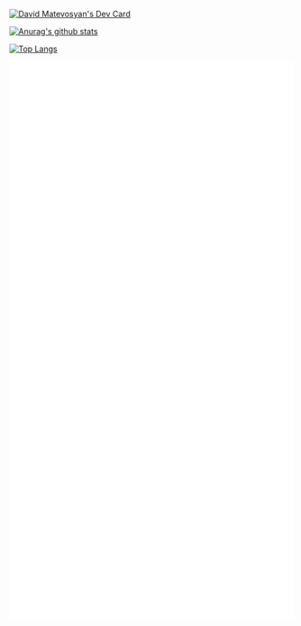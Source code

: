 <a href="https://app.daily.dev/MatevosyanDavid"><img src="https://api.daily.dev/devcards/455c0324c48d46e0bb6f64db6f81e726.png?r=84a" width="400" alt="David Matevosyan's Dev Card"/></a>

[![Anurag's github stats](https://github-readme-stats.vercel.app/api?username=MatevosyanDavid&show_icons=true&include_all_commits=true&count_private=true&theme=nightowl&hide=issues,contribs)](https://github.com/anuraghazra/github-readme-stats)

[![Top Langs](https://github-readme-stats.vercel.app/api/top-langs/?username=MatevosyanDavid&hide=html,css)](https://github.com/anuraghazra/github-readme-stats)

![Metrics](./github-metrics.svg)

